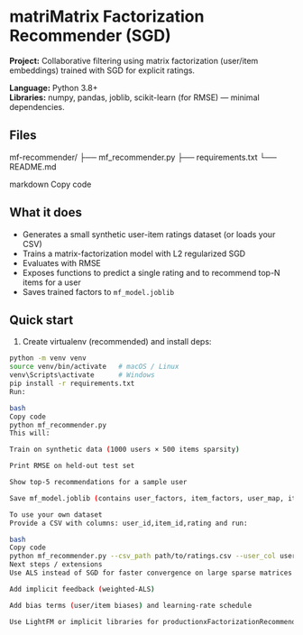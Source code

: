 # matriMatrix Factorization Recommender (SGD)

**Project:** Collaborative filtering using matrix factorization (user/item embeddings) trained with SGD for explicit ratings.

**Language:** Python 3.8+  
**Libraries:** numpy, pandas, joblib, scikit-learn (for RMSE) — minimal dependencies.

## Files
mf-recommender/
├── mf_recommender.py
├── requirements.txt
└── README.md

markdown
Copy code

## What it does
- Generates a small synthetic user-item ratings dataset (or loads your CSV)
- Trains a matrix-factorization model with L2 regularized SGD
- Evaluates with RMSE
- Exposes functions to predict a single rating and to recommend top-N items for a user
- Saves trained factors to `mf_model.joblib`

## Quick start
1. Create virtualenv (recommended) and install deps:
```bash
python -m venv venv
source venv/bin/activate   # macOS / Linux
venv\Scripts\activate      # Windows
pip install -r requirements.txt
Run:

bash
Copy code
python mf_recommender.py
This will:

Train on synthetic data (1000 users × 500 items sparsity)

Print RMSE on held-out test set

Show top-5 recommendations for a sample user

Save mf_model.joblib (contains user_factors, item_factors, user_map, item_map)

To use your own dataset
Provide a CSV with columns: user_id,item_id,rating and run:

bash
Copy code
python mf_recommender.py --csv_path path/to/ratings.csv --user_col user_id --item_col item_id --rating_col rating
Next steps / extensions
Use ALS instead of SGD for faster convergence on large sparse matrices

Add implicit feedback (weighted-ALS)

Add bias terms (user/item biases) and learning-rate schedule

Use LightFM or implicit libraries for productionxFactorizationRecommender